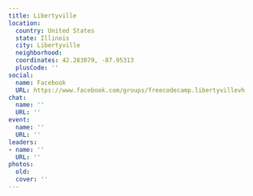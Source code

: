 ```yaml
---
title: Libertyville
location:
  country: United States
  state: Illinois
  city: Libertyville
  neighborhood: 
  coordinates: 42.283079, -87.95313
  plusCode: ''
social:
  name: Facebook
  URL: https://www.facebook.com/groups/freecodecamp.libertyvillevh
chat:
  name: ''
  URL: ''
event:
  name: ''
  URL: ''
leaders:
- name: ''
  URL: ''
photos:
  old: 
  cover: ''
---
```

